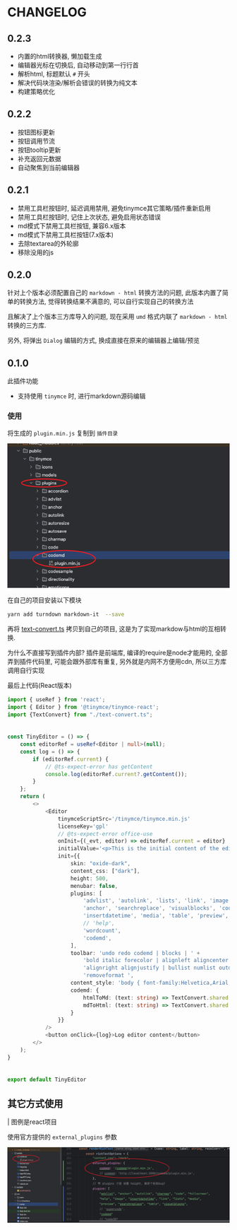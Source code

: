 # CHANGELOG

## 0.2.3 

- 内置的html转换器, 懒加载生成
- 编辑器光标在切换后, 自动移动到第一行行首
- 解析html, 标题默认 `#` 开头
- 解决代码块渲染/解析会错误的转换为纯文本
- 构建策略优化

## 0.2.2

- 按钮图标更新
- 按钮调用节流
- 按钮tooltip更新
- 补充返回元数据
- 自动聚焦到当前编辑器

## 0.2.1

- 禁用工具栏按钮时, 延迟调用禁用, 避免tinymce其它策略/插件重新启用
- 禁用工具栏按钮时, 记住上次状态, 避免启用状态错误
- md模式下禁用工具栏按钮, 兼容6.x版本
- md模式下禁用工具栏按钮(7.x版本)
- 去除textarea的外轮廓
- 移除没用的js

## 0.2.0

针对上个版本必须配置自己的 `markdown - html` 转换方法的问题, 
此版本内置了简单的转换方法, 觉得转换结果不满意的, 可以自行实现自己的转换方法

且解决了上个版本三方库导入的问题, 现在采用 `umd` 格式内联了 `markdown - html` 转换的三方库.

另外, 将弹出 `Dialog` 编辑的方式, 换成直接在原来的编辑器上编辑/预览

## 0.1.0

此插件功能

- 支持使用 `tinymce` 时, 进行markdown源码编辑

### 使用

将生成的 `plugin.min.js` 复制到 `插件目录` 

![插件目录](resources/img/img.png)

在自己的项目安装以下模块

```bash
yarn add turndown markdown-it  --save
```

再将 [text-convert.ts](resources/ts/text-convert.ts) 拷贝到自己的项目,
这是为了实现markdow与html的互相转换.

为什么不直接写到插件内部? 插件是前端库, 编译的require是node才能用的,
全部弄到插件代码里, 可能会跟外部库有重复, 另外就是内网不方便用cdn,
所以三方库调用自行实现

最后上代码(React版本)

```typescript jsx
import { useRef } from 'react';
import { Editor } from '@tinymce/tinymce-react';
import {TextConvert} from "./text-convert.ts";


const TinyEditor = () => {
    const editorRef = useRef<Editor | null>(null);
    const log = () => {
        if (editorRef.current) {
            // @ts-expect-error has getContent
            console.log(editorRef.current?.getContent());
        }
    };
    return (
        <>
            <Editor
                tinymceScriptSrc='/tinymce/tinymce.min.js'
                licenseKey='gpl'
                // @ts-expect-error office-use
                onInit={(_evt, editor) => editorRef.current = editor}
                initialValue='<p>This is the initial content of the editor.</p>'
                init={{
                    skin: "oxide-dark",
                    content_css: ["dark"],
                    height: 500,
                    menubar: false,
                    plugins: [
                        'advlist', 'autolink', 'lists', 'link', 'image', 'charmap',
                        'anchor', 'searchreplace', 'visualblocks', 'code', 'fullscreen',
                        'insertdatetime', 'media', 'table', 'preview',
                        // 'help',
                        'wordcount',
                        'codemd',
                    ],
                    toolbar: 'undo redo codemd | blocks | ' +
                        'bold italic forecolor | alignleft aligncenter ' +
                        'alignright alignjustify | bullist numlist outdent indent | ' +
                        'removeformat ',
                    content_style: 'body { font-family:Helvetica,Arial,sans-serif; font-size:14px }',
                    codemd: {
                        htmlToMd: (text: string) => TextConvert.shared.convertHtmlToMd(text),
                        mdToHtml: (text: string) => TextConvert.shared.convertMdToHtml(text),
                    }
                }}
            />
            <button onClick={log}>Log editor content</button>
        </>
    );
}


export default TinyEditor

```

## 其它方式使用

| 图例是react项目

使用官方提供的 `external_plugins` 参数

![img.png](resources/img/img2.png)











